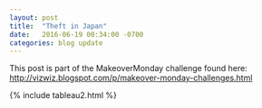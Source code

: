 ```yaml
---
layout: post
title:  "Theft in Japan"
date:   2016-06-19 00:34:00 -0700
categories: blog update
---
```


This post is part of the MakeoverMonday challenge found here: http://vizwiz.blogspot.com/p/makeover-monday-challenges.html

{% include tableau2.html %}
